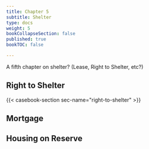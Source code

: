 ```yaml
---
title: Chapter 5
subtitle: Shelter
type: docs
weight: 5
bookCollapseSection: false
published: true
bookTOC: false

---
```


A fifth chapter on shelter? (Lease, Right to Shelter, etc?)

## Right to Shelter

{{< casebook-section sec-name="right-to-shelter" >}}

## Mortgage

## Housing on Reserve